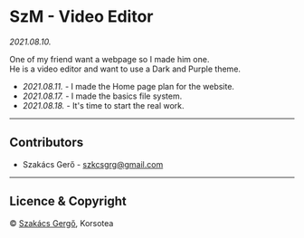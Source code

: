 # SzM - Video Editor

_2021.08.10._
<br />

One of my friend want a webpage so I made him one.<br />
He is a video editor and want to use a Dark and Purple theme. <br />

- _2021.08.11._ - I made the Home page plan for the website.
- _2021.08.17._ - I made the basics file system.
- _2021.08.18._ - It's time to start the real work.

---

## Contributors

- Szakács Gerő - <szkcsgrg@gmail.com>

---

## Licence & Copyright

© [Szakács Gergő](https://smoketmg.hu/), Korsotea
